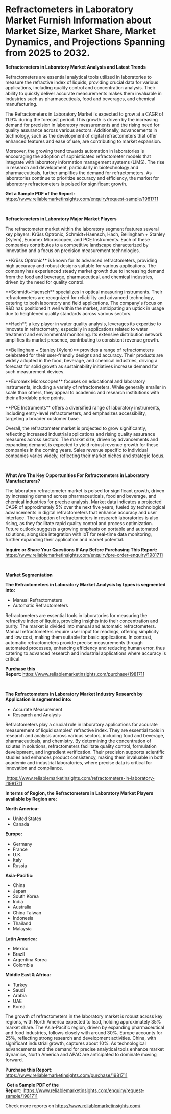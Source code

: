 <p><h1>Refractometers in Laboratory Market Furnish Information about Market Size, Market Share, Market Dynamics, and Projections Spanning from 2025 to 2032.</h1></p><p><strong>Refractometers in Laboratory Market Analysis and Latest Trends</strong></p>
<p><p>Refractometers are essential analytical tools utilized in laboratories to measure the refractive index of liquids, providing crucial data for various applications, including quality control and concentration analysis. Their ability to quickly deliver accurate measurements makes them invaluable in industries such as pharmaceuticals, food and beverages, and chemical manufacturing.</p><p>The Refractometers in Laboratory Market is expected to grow at a CAGR of 11.9% during the forecast period. This growth is driven by the increasing demand for precision in laboratory measurements and the rising need for quality assurance across various sectors. Additionally, advancements in technology, such as the development of digital refractometers that offer enhanced features and ease of use, are contributing to market expansion. </p><p>Moreover, the growing trend towards automation in laboratories is encouraging the adoption of sophisticated refractometer models that integrate with laboratory information management systems (LIMS). The rise in research and development, particularly in biotechnology and pharmaceuticals, further amplifies the demand for refractometers. As laboratories continue to prioritize accuracy and efficiency, the market for laboratory refractometers is poised for significant growth.</p></p>
<p><strong>Get a Sample PDF of the Report:&nbsp;</strong> <a href="https://www.reliablemarketinsights.com/enquiry/request-sample/1981711?utm_campaign=2197&utm_medium=2&utm_source=Github&utm_content=ia&utm_term=02032025&utm_id=refractometers-in-laboratory">https://www.reliablemarketinsights.com/enquiry/request-sample/1981711</a></p>
<p>&nbsp;</p>
<p><strong>Refractometers in Laboratory Major Market Players</strong></p>
<p><p>The refractometer market within the laboratory segment features several key players: Krüss Optronic, Schmidt+Haensch, Hach, Bellingham + Stanley (Xylem), Euromex Microscopen, and PCE Instruments. Each of these companies contributes to a competitive landscape characterized by innovation and a focus on precision measurement technologies.</p><p>**Krüss Optronic** is known for its advanced refractometers, providing high accuracy and robust designs suitable for various applications. The company has experienced steady market growth due to increasing demand from the food and beverage, pharmaceutical, and chemical industries, driven by the need for quality control.</p><p>**Schmidt+Haensch** specializes in optical measuring instruments. Their refractometers are recognized for reliability and advanced technology, catering to both laboratory and field applications. The company's focus on R&D has positioned it well within the market, anticipating an uptick in usage due to heightened quality standards across various sectors.</p><p>**Hach**, a key player in water quality analysis, leverages its expertise to innovate in refractometry, especially in applications related to water treatment and environmental monitoring. Its extensive distribution network amplifies its market presence, contributing to consistent revenue growth.</p><p>**Bellingham + Stanley (Xylem)** provides a range of refractometers celebrated for their user-friendly designs and accuracy. Their products are widely adopted in the food, beverage, and chemical industries, driving a forecast for solid growth as sustainability initiatives increase demand for such measurement devices.</p><p>**Euromex Microscopen** focuses on educational and laboratory instruments, including a variety of refractometers. While generally smaller in scale than others, they appeal to academic and research institutions with their affordable price points.</p><p>**PCE Instruments** offers a diversified range of laboratory instruments, including entry-level refractometers, and emphasizes accessibility, targeting a broader customer base.</p><p>Overall, the refractometer market is projected to grow significantly, reflecting increased industrial applications and rising quality assurance measures across sectors. The market size, driven by advancements and expanding demand, is expected to yield robust revenue growth for these companies in the coming years. Sales revenue specific to individual companies varies widely, reflecting their market niches and strategic focus.</p></p>
<p>&nbsp;</p>
<p><strong>What Are The Key Opportunities For Refractometers in Laboratory Manufacturers?</strong></p>
<p><p>The laboratory refractometer market is poised for significant growth, driven by increasing demand across pharmaceuticals, food and beverage, and chemical industries for precise analysis. Market data indicates a projected CAGR of approximately 5% over the next five years, fueled by technological advancements in digital refractometers that enhance accuracy and user interface. The adoption of refractometers in research laboratories is also rising, as they facilitate rapid quality control and process optimization. Future outlook suggests a growing emphasis on portable and automated solutions, alongside integration with IoT for real-time data monitoring, further expanding their application and market potential.</p></p>
<p><strong>Inquire or Share Your Questions If Any Before Purchasing This Report:</strong> <a href="https://www.reliablemarketinsights.com/enquiry/pre-order-enquiry/1981711?utm_campaign=2197&utm_medium=2&utm_source=Github&utm_content=ia&utm_term=02032025&utm_id=refractometers-in-laboratory">https://www.reliablemarketinsights.com/enquiry/pre-order-enquiry/1981711</a></p>
<p>&nbsp;</p>
<p><strong>Market Segmentation</strong></p>
<p><strong>The Refractometers in Laboratory Market Analysis by types is segmented into:</strong></p>
<p><ul><li>Manual Refractometers</li><li>Automatic Refractometers</li></ul></p>
<p><p>Refractometers are essential tools in laboratories for measuring the refractive index of liquids, providing insights into their concentration and purity. The market is divided into manual and automatic refractometers. Manual refractometers require user input for readings, offering simplicity and low cost, making them suitable for basic applications. In contrast, automatic refractometers provide precise measurements through automated processes, enhancing efficiency and reducing human error, thus catering to advanced research and industrial applications where accuracy is critical.</p></p>
<p><strong>Purchase this Report:&nbsp;</strong><a href="https://www.reliablemarketinsights.com/purchase/1981711?utm_campaign=2197&utm_medium=2&utm_source=Github&utm_content=ia&utm_term=02032025&utm_id=refractometers-in-laboratory">https://www.reliablemarketinsights.com/purchase/1981711</a></p>
<p>&nbsp;</p>
<p><strong>The Refractometers in Laboratory Market Industry Research by Application is segmented into:</strong></p>
<p><ul><li>Accurate Measurement</li><li>Research and Analysis</li></ul></p>
<p><p>Refractometers play a crucial role in laboratory applications for accurate measurement of liquid samples' refractive index. They are essential tools in research and analysis across various sectors, including food and beverage, pharmaceuticals, and chemistry. By determining the concentration of solutes in solutions, refractometers facilitate quality control, formulation development, and ingredient verification. Their precision supports scientific studies and enhances product consistency, making them invaluable in both academic and industrial laboratories, where precise data is critical for innovation and compliance.</p></p>
<p><a href="https://www.reliablemarketinsights.com/refractometers-in-laboratory-r1981711?utm_campaign=2197&utm_medium=2&utm_source=Github&utm_content=ia&utm_term=02032025&utm_id=refractometers-in-laboratory">&nbsp;https://www.reliablemarketinsights.com/refractometers-in-laboratory-r1981711</a></p>
<p><strong>In terms of Region, the Refractometers in Laboratory Market Players available by Region are:</strong></p>
<p>
    <p> <strong> North America: </strong>
        <ul>
            <li>United States</li>
            <li>Canada</li>
        </ul>
        </p> 
    <p> <strong> Europe: </strong>
        <ul>
            <li>Germany</li>
            <li>France</li>
            <li>U.K.</li>
            <li>Italy</li>
            <li>Russia</li>
        </ul>
        </p> 
    <p> <strong> Asia-Pacific: </strong>
        <ul>
            <li>China</li>
            <li>Japan</li>
            <li>South Korea</li>
            <li>India</li>
            <li>Australia</li>
            <li>China Taiwan</li>
            <li>Indonesia</li>
            <li>Thailand</li>
            <li>Malaysia</li>
        </ul>
        </p> 
    <p> <strong> Latin America: </strong>
        <ul>
            <li>Mexico</li>
            <li>Brazil</li>
            <li>Argentina Korea</li>
            <li>Colombia</li>
        </ul>
        </p> 
    <p> <strong> Middle East & Africa: </strong>
        <ul>
            <li>Turkey</li>
            <li>Saudi</li>
            <li>Arabia</li>
            <li>UAE</li>
            <li>Korea</li>
        </ul>
    </p>
    </p>
<p><p>The growth of refractometers in the laboratory market is robust across key regions, with North America expected to lead, holding approximately 35% market share. The Asia-Pacific region, driven by expanding pharmaceutical and food industries, follows closely with around 30%. Europe accounts for 25%, reflecting strong research and development activities. China, with significant industrial growth, captures about 10%. As technological advancements and the demand for precise analytical tools enhance market dynamics, North America and APAC are anticipated to dominate moving forward.</p></p>
<p><strong>Purchase this Report: </strong><a href="https://www.reliablemarketinsights.com/purchase/1981711?utm_campaign=2197&utm_medium=2&utm_source=Github&utm_content=ia&utm_term=02032025&utm_id=refractometers-in-laboratory">https://www.reliablemarketinsights.com/purchase/1981711</a></p>
<p>&nbsp;<strong>Get a Sample PDF of the Report:&nbsp;&nbsp;</strong><a href="https://www.reliablemarketinsights.com/enquiry/request-sample/1981711?utm_campaign=2197&utm_medium=2&utm_source=Github&utm_content=ia&utm_term=02032025&utm_id=refractometers-in-laboratory">https://www.reliablemarketinsights.com/enquiry/request-sample/1981711</a></p>
<p><strong></strong></p>
<p>Check more reports on <a href="https://www.reliablemarketinsights.com/?utm_campaign=2197&utm_medium=2&utm_source=Github&utm_content=ia&utm_term=02032025&utm_id=refractometers-in-laboratory">https://www.reliablemarketinsights.com/</a></p>